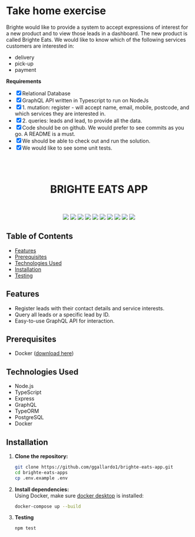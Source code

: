 # Take home exercise

<p>Brighte would like to provide a system to accept expressions of interest for a new product and to view those leads in a dashboard. The new product is called Brighte Eats. We would like to know which of the following services customers are interested in:</p>

- delivery
- pick-up
- payment

**Requirements**
- <input type="checkbox" checked />Relational Database
- <input type="checkbox" checked />GraphQL API written in Typescript to run on NodeJs
- <input type="checkbox" checked />1. mutation: register - will accept name, email, mobile, postcode, and which services they are interested in.
- <input type="checkbox" checked />2. queries: leads and lead, to provide all the data.
- <input type="checkbox" checked />Code should be on github. We would prefer to see commits as you go. A README is a must.
- <input type="checkbox" checked />We should be able to check out and run the solution.
- <input type="checkbox" checked />We would like to see some unit tests.
<br/>
<br/>
<h1 align="center">BRIGHTE EATS APP</h1>
<br/>
<p align="center">
    <img src="https://img.shields.io/badge/npm-CB3837?style=for-the-badge&logo=npm&logoColor=white" />
    <img src="https://img.shields.io/badge/Jest-C21325?style=for-the-badge&logo=jest&logoColor=white" />
    <img src="https://img.shields.io/badge/TypeScript-007ACC?style=for-the-badge&logo=typescript&logoColor=white" />
    <img src="https://img.shields.io/badge/React-20232A?style=for-the-badge&logo=react&logoColor=61DAFB" />
    <img src="https://img.shields.io/badge/PostgreSQL-316192?style=for-the-badge&logo=postgresql&logoColor=white" />
    <img src="https://img.shields.io/badge/Docker-2CA5E0?style=for-the-badge&logo=docker&logoColor=white" />
    <img src="https://img.shields.io/badge/GraphQl-E10098?style=for-the-badge&logo=graphql&logoColor=white" />
    <img src="https://img.shields.io/badge/Node%20js-339933?style=for-the-badge&logo=nodedotjs&logoColor=white" />
    <img src="https://img.shields.io/badge/typeorm-FE0803?style=for-the-badge&logo=typeorm&logoColor=white" />
    <img src="https://img.shields.io/badge/Express%20js-000000?style=for-the-badge&logo=express&logoColor=white" />
</p>

## Table of Contents

- [Features](#features)
- [Prerequisites](#prerequisites)
- [Technologies Used](#technologies-used)
- [Installation](#installation)
- [Testing](#testing)

## Features

- Register leads with their contact details and service interests.
- Query all leads or a specific lead by ID.
- Easy-to-use GraphQL API for interaction.

## Prerequisites
- Docker ([download here](https://www.docker.com/products/docker-desktop/))

## Technologies Used
- Node.js
- TypeScript
- Express
- GraphQL
- TypeORM
- PostgreSQL
- Docker

## Installation

1. **Clone the repository:**
   ```bash
   git clone https://github.com/ggallardo1/brighte-eats-app.git
   cd brighte-eats-apps
   cp .env.example .env

2. **Install dependencies:**  
Using Docker, make sure [docker desktop](https://www.docker.com/products/docker-desktop/) is installed:
    ```bash
    docker-compose up --build

3. **Testing**  
    ```bash
    npm test
